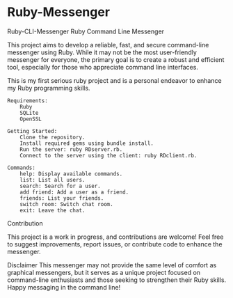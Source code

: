 # Ruby-Messenger
Ruby-CLI-Messenger
Ruby Command Line Messenger

This project aims to develop a reliable, fast, and secure command-line messenger using Ruby.
While it may not be the most user-friendly messenger for everyone,
the primary goal is to create a robust and efficient tool,
especially for those who appreciate command line interfaces.

This is my first serious ruby project and is a personal endeavor to enhance my Ruby programming skills.

    Requirements:
        Ruby
        SQLite
        OpenSSL

    Getting Started:
        Clone the repository.
        Install required gems using bundle install.
        Run the server: ruby RDserver.rb.
        Connect to the server using the client: ruby RDclient.rb.

    Commands:
        help: Display available commands.
        list: List all users.
        search: Search for a user.
        add friend: Add a user as a friend.
        friends: List your friends.
        switch room: Switch chat room.
        exit: Leave the chat.

Contribution

This project is a work in progress, and contributions are welcome! 
Feel free to suggest improvements, report issues, or contribute code to enhance the messenger.

Disclaimer
This messenger may not provide the same level of comfort as graphical messengers,
but it serves as a unique project focused on command-line enthusiasts and those seeking to strengthen their Ruby skills.
Happy messaging in the command line!
